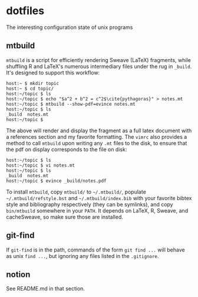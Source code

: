 dotfiles
========

The interesting configuration state of unix programs

mtbuild
-------

`mtbuild` is a script for efficiently rendering Sweave (LaTeX) fragments, while
shuffling R and LaTeX's numerous intermediary files under the rug in `_build`.  It's designed to support this workflow:

```
host:~ $ mkdir topic
host:~ $ cd topic/
host:~/topic $ ls
host:~/topic $ echo "$a^2 + b^2 = c^2$\cite{pythagoras}" > notes.mt
host:~/topic $ mtbuild --show-pdf=evince notes.mt
host:~/topic $ ls
_build  notes.mt
host:~/topic $ 
```

The above will render and display the fragment as a full latex document with a
references section and my favorite formatting.  The `vimrc` also provides a
method to call `mtbuild` upon writing any `.mt` files to the disk, to ensure
that the pdf on display corresponds to the file on disk:

```
host:~/topic $ ls
host:~/topic $ vi notes.mt
host:~/topic $ ls
_build  notes.mt
host:~/topic $ evince _build/notes.pdf
```

To install `mtbuild`, copy `mtbuild/` to `~/.mtbuild/`, populate
`~/.mtbuild/refstyle.bst` and `~/.mtbuild/index.bib` with your favorite bibtex
style and bibliography respectively (they can be symlinks), and copy
`bin/mtbuild` somewhere in your `PATH`.  It depends on LaTeX, R, Sweave, and
cacheSweave, so make sure those are installed.

git-find
--------

If `git-find` is in the path, commands of the form `git find ...` will behave
as unix `find ...`, but ignoring any files listed in the `.gitignore`.

notion
------

See README.md in that section.
